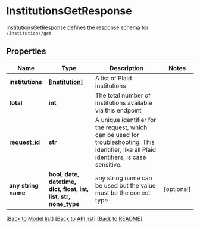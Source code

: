 # InstitutionsGetResponse

InstitutionsGetResponse defines the response schema for `/institutions/get`

## Properties
Name | Type | Description | Notes
------------ | ------------- | ------------- | -------------
**institutions** | [**[Institution]**](Institution.md) | A list of Plaid institutions | 
**total** | **int** | The total number of institutions available via this endpoint | 
**request_id** | **str** | A unique identifier for the request, which can be used for troubleshooting. This identifier, like all Plaid identifiers, is case sensitive. | 
**any string name** | **bool, date, datetime, dict, float, int, list, str, none_type** | any string name can be used but the value must be the correct type | [optional]

[[Back to Model list]](../README.md#documentation-for-models) [[Back to API list]](../README.md#documentation-for-api-endpoints) [[Back to README]](../README.md)


